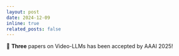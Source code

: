 ```yaml
---
layout: post
date: 2024-12-09
inline: true
related_posts: false
---
```


🎉 <strong>Three</strong> papers on Video-LLMs has been accepted by AAAI 2025!
